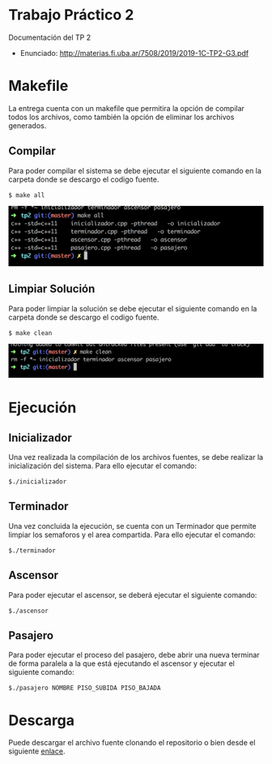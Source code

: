# Trabajo Práctico 2
Documentación del TP 2

- Enunciado: http://materias.fi.uba.ar/7508/2019/2019-1C-TP2-G3.pdf

# Makefile
La entrega cuenta con un makefile que permitira la opción de compilar todos los archivos, como también la opción de eliminar los archivos generados.

## Compilar
Para poder compilar el sistema se debe ejecutar el siguiente comando en la carpeta donde se descargo el codigo fuente.

    $ make all
    
![Screenshot](images/make_all.png)

## Limpiar Solución
Para poder limpiar la solución se debe ejecutar el siguiente comando en la carpeta donde se descargo el codigo fuente.

    $ make clean
    
![Screenshot](images/make_clean.png)

# Ejecución

## Inicializador
Una vez realizada la compilación de los archivos fuentes, se debe realizar la inicialización del sistema. Para ello ejecutar el comando:

    $./inicializador
    
## Terminador
Una vez concluida la ejecución, se cuenta con un Terminador que permite limpiar los semaforos y el area compartida. Para ello ejecutar el comando:
    
    $./terminador

## Ascensor
Para poder ejecutar el ascensor, se deberá ejecutar el siguiente comando:

    $./ascensor


## Pasajero
Para poder ejecutar el proceso del pasajero, debe abrir una nueva terminar de forma paralela a la que está ejecutando el ascensor y ejecutar el siguiente comando:

    $./pasajero NOMBRE PISO_SUBIDA PISO_BAJADA
    
# Descarga
Puede descargar el archivo fuente clonando el repositorio o bien desde el siguiente [enlace](https://github.com/ignamiguel/75-08-sistemas-operativos-tps/raw/master/tp2/trabajo.zip).

